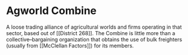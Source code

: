 # Agworld Combine


A loose trading alliance of agricultural worlds and firms operating in that sector, based out of [[District 268]]. The Combine is little more than a collective–bargaining organization that obtains the use of bulk freighters (usually from [[McClellan Factors]]) for its members.